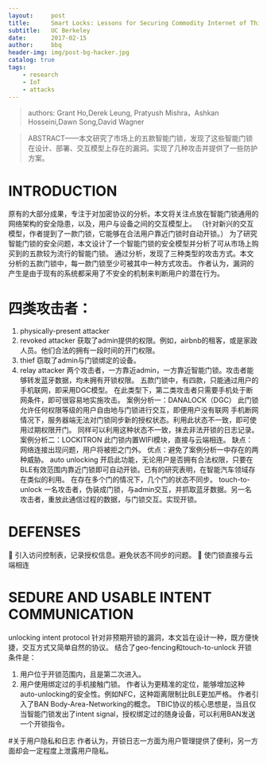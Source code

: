 ```yaml
---
layout:     post
title:      Smart Locks: Lessons for Securing Commodity Internet of Things Devices
subtitle:   UC Berkeley
date:       2017-02-15
author:     bbq
header-img: img/post-bg-hacker.jpg
catalog: true
tags:
    - research
    - IoT
    - attacks
---
```

	
>authors: Grant Ho,Derek Leung, Pratyush Mishra，Ashkan Hosseini,Dawn Song,David Wagner

>ABSTRACT——本文研究了市场上的五款智能门锁，发现了这些智能门锁在设计、部署、交互模型上存在的漏洞。实现了几种攻击并提供了一些防护方案。

# INTRODUCTION
原有的大部分成果，专注于对加密协议的分析。本文将关注点放在智能门锁通用的网络架构的安全隐患，以及，用户与设备之间的交互模型上。
（针对新兴的交互模型，作者提到了一款门锁，它能够在合法用户靠近门锁时自动开锁。）
为了研究智能门锁的安全问题，本文设计了一个智能门锁的安全模型并分析了可从市场上购买到的五款较为流行的智能门锁。 通过分析，发现了三种类型的攻击方式。本文分析的五款门锁中，每一款门锁至少可被其中一种方式攻击。
作者认为，漏洞的产生是由于现有的系统都采用了不安全的机制来判断用户的潜在行为。


# 四类攻击者：
1. physically-present attacker
2. revoked attacker 获取了admin提供的权限。例如，airbnb的租客，或是家政人员。他们合法的拥有一段时间的开门权限。
3. thief 窃取了admin与门锁绑定的设备。
4. relay attacker 两个攻击者，一方靠近admin，一方靠近智能门锁。攻击者能够转发蓝牙数据，均未拥有开锁权限。
五款门锁中，有四款，只能通过用户的手机联网，即采用DGC模型。 在此类型下，第二类攻击者只需要手机处于断网条件，即可很容易地实施攻击。
案例分析一：DANALOCK（DGC） 此门锁允许任何权限等级的用户自由地与门锁进行交互，即便用户没有联网
手机断网情况下，服务器端无法对门锁同步新的授权状态。利用此状态不一致，即可使用过期权限开门。 同样可以利用这种状态不一致，抹去非法开锁的日志记录。
案例分析二：LOCKITRON 此门锁内置WIFI模块，直接与云端相连。 缺点：网络连接出现问题，用户将被拒之门外。 优点：避免了案例分析一中存在的两种威胁。
auto unlocking 开启此功能，无论用户是否拥有合法权限，只要在BLE有效范围内靠近门锁即可自动开锁。已有的研究表明，在智能汽车领域存在类似的利用。 在存在多个门的情况下，几个门的状态不同步。
touch-to-unlock 一名攻击者，伪装成门锁，与admin交互，并抓取蓝牙数据。另一名攻击者，重放此通信过程的数据，与门锁交互。实现开锁。

# DEFENSES
	引入访问控制表，记录授权信息。避免状态不同步的问题。
	使门锁直接与云端相连

# SEDURE AND USABLE INTENT COMMUNICATION
unlocking intent protocol 针对非预期开锁的漏洞，本文旨在设计一种，既方便快捷，交互方式又简单自然的协议。
结合了geo-fencing和touch-to-unlock 开锁条件是：
1. 用户位于开锁范围内，且是第二次进入。
2. 用户使用绑定过的手机接触门锁。
作者认为更精准的定位，能够增加这种auto-unlocking的安全性。例如NFC，这种距离限制比BLE更加严格。
作者引入了BAN Body-Area-Networking的概念。 TBIC协议的核心思想是，当且仅当智能门锁发出了intent signal，授权绑定过的随身设备，可以利用BAN发送一个开锁指令。

#关于用户隐私和日志
作者认为，开锁日志一方面为用户管理提供了便利，另一方面却会一定程度上泄露用户隐私。






















